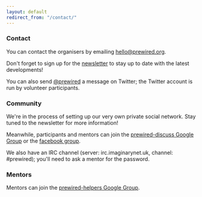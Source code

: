 ```yaml
---
layout: default
redirect_from: "/contact/"
---
```


### Contact

You can contact the organisers by emailing hello@prewired.org.

Don't forget to sign up for the [newsletter](#newsletter) to stay up to date with the latest developments!

You can also send [@prewired](http://twitter.com/prewired) a message on Twitter; the Twitter account is run by volunteer participants.

### Community

We're in the process of setting up our very own private social network. Stay tuned to the newsletter for more information!

Meanwhile, participants and mentors can join the [prewired-discuss Google Group](https://groups.google.com/forum/#!forum/prewired-discuss) or the [facebook group](https://www.facebook.com/groups/prewired).

We also have an IRC channel (server: irc.imaginarynet.uk, channel: #prewired); you'll need to ask a mentor for the password.

### Mentors

Mentors can join the [prewired-helpers Google Group](https://groups.google.com/forum/#!forum/prewired-helpers).
